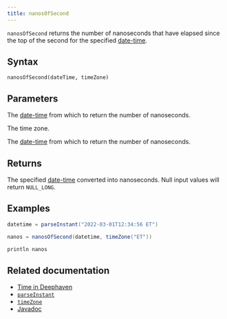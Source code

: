 ```yaml
---
title: nanosOfSecond
---
```


`nanosOfSecond` returns the number of nanoseconds that have elapsed since the top of the second for the specified [date-time](../../query-language/types/date-time.md).

## Syntax

```
nanosOfSecond(dateTime, timeZone)
```

## Parameters

<ParamTable>
<Param name="instant" type="Instant">

The [date-time](../../query-language/types/date-time.md) from which to return the number of nanoseconds.

</Param>
<Param name="timeZone" type="ZoneId">

The time zone.

</Param>
<Param name="dateTime" type="ZonedDateTime">

The [date-time](../../query-language/types/date-time.md) from which to return the number of nanoseconds.

</Param>
</ParamTable>

## Returns

The specified [date-time](../../query-language/types/date-time.md) converted into nanoseconds. Null input values will return `NULL_LONG`.

## Examples

```groovy order=:log
datetime = parseInstant("2022-03-01T12:34:56 ET")

nanos = nanosOfSecond(datetime, timeZone("ET"))

println nanos
```

## Related documentation

- [Time in Deephaven](../../../conceptual/time-in-deephaven.md)
- [`parseInstant`](./parseInstant.md)
- [`timeZone`](./timeZone.md)
- [Javadoc](https://deephaven.io/core/javadoc/io/deephaven/time/DateTimeUtils.html#nanosOfSecond(java.time.Instant,java.time.ZoneId))
